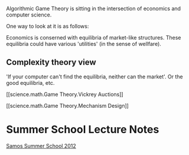 
Algorithmic Game Theory is sitting in the intersection of economics and computer science. 

One way to look at it is as follows:

Economics is conserned with equilibria of market-like structures. These equilibria could 
have various 'utilities' (in the sense of wellfare). 

## Complexity theory view
'If your computer can't find the equilibria, neither can the market'. 
Or the good equilibria, etc.

[[science.math.Game Theory.Vickrey Auctions]]

[[science.math.Game Theory.Mechanism Design]]


# Summer School Lecture Notes

[Samos Summer School 2012](https://www.dropbox.com/sh/o2u4rxd4ajtyj7m/AAD6YQg-JD2m4YOWeMvbDQ2Ua?dl=0)